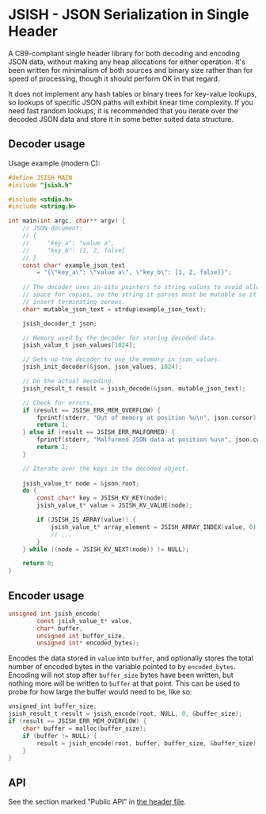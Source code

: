 # JSISH - JSON Serialization in Single Header

A C89-compliant single header library for both decoding and encoding JSON data,
without making any heap allocations for either operation. It's been written for
minimalism of both sources and binary size rather than for speed of processing,
though it should perform OK in that regard.

It does not implement any hash tables or binary trees for key-value lookups, so
lookups of specific JSON paths will exhibit linear time complexity. If you need
fast random lookups, it is recommended that you iterate over the decoded JSON
data and store it in some better suited data structure.

## Decoder usage

Usage example (modern C):

```c
#define JSISH_MAIN
#include "jsish.h"

#include <stdio.h>
#include <string.h>

int main(int argc, char** argv) {
    // JSON document:
    // {
    //     "key_a": "value a",
    //     "key_b": [1, 2, false]
    // }
    const char* example_json_text
        = "{\"key_a\": \"value a\", \"key_b\": [1, 2, false]}";
    
    // The decoder uses in-situ pointers to string values to avoid allocating
    // space for copies, so the string it parses must be mutable so it can
    // insert terminating zeroes.
    char* mutable_json_text = strdup(example_json_text);

    jsish_decoder_t json;

    // Memory used by the decoder for storing decoded data.
    jsish_value_t json_values[1024];

    // Sets up the decoder to use the memory in json_values.
    jsish_init_decoder(&json, json_values, 1024);

    // Do the actual decoding.
    jsish_result_t result = jsish_decode(&json, mutable_json_text);

    // Check for errors.
    if (result == JSISH_ERR_MEM_OVERFLOW) {
        fprintf(stderr, "Out of memory at position %u\n", json.cursor);
        return 1;
    } else if (result == JSISH_ERR_MALFORMED) {
        fprintf(stderr, "Malformed JSON data at position %u\n", json.cursor);
        return 1;
    }

    // Iterate over the keys in the decoded object.
    
    jsish_value_t* node = &json.root;
    do {
        const char* key = JSISH_KV_KEY(node);
        jsish_value_t* value = JSISH_KV_VALUE(node);

        if (JSISH_IS_ARRAY(value)) {
            jsish_value_t* array_element = JSISH_ARRAY_INDEX(value, 0);
            // ...
        }
    } while ((node = JSISH_KV_NEXT(node)) != NULL);

    return 0;
}
```

## Encoder usage

```c
unsigned int jsish_encode(
		const jsish_value_t* value,
		char* buffer,
		unsigned int buffer_size,
        unsigned int* encoded_bytes);
```

Encodes the data stored in `value` into `buffer`, and optionally stores the
total number of encoded bytes in the variable pointed to by `encoded_bytes`.
Encoding will not stop after `buffer_size` bytes have been written, but nothing
more will be written to `buffer` at that point. This can be used to probe for
how large the buffer would need to be, like so:

```c
unsigned_int buffer_size;
jsish_result_t result = jsish_encode(root, NULL, 0, &buffer_size);
if (result == JSISH_ERR_MEM_OVERFLOW) {
    char* buffer = malloc(buffer_size);
    if (buffer != NULL) {
        result = jsish_encode(root, buffer, buffer_size, &buffer_size); 
    }
}
```

## API

See the section marked "Public API" in [the header file](jsish.h).


